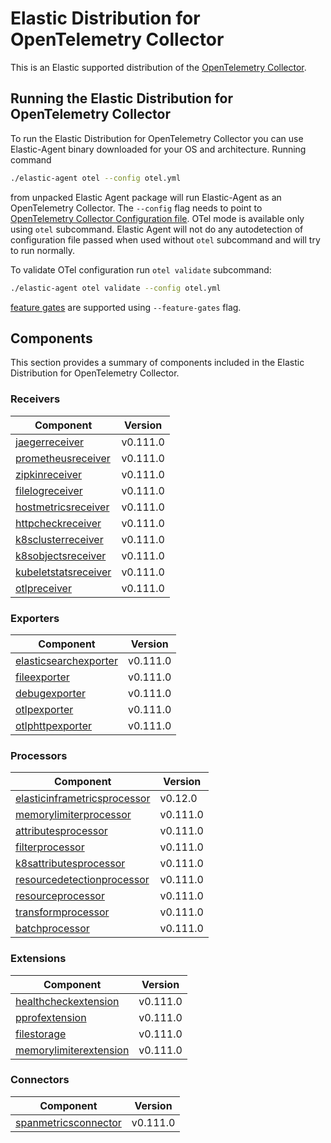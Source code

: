 # Elastic Distribution for OpenTelemetry Collector

This is an Elastic supported distribution of the [OpenTelemetry Collector](https://github.com/open-telemetry/opentelemetry-collector).

## Running the Elastic Distribution for OpenTelemetry Collector

To run the Elastic Distribution for OpenTelemetry Collector you can use Elastic-Agent binary downloaded for your OS and architecture.
Running command

```bash
./elastic-agent otel --config otel.yml
```

from unpacked Elastic Agent package will run Elastic-Agent as an OpenTelemetry Collector. The `--config` flag needs to point to [OpenTelemetry Collector Configuration file](https://opentelemetry.io/docs/collector/configuration/). OTel mode is available only using `otel` subcommand. Elastic Agent will not do any autodetection of configuration file passed when used without `otel` subcommand and will try to run normally.

To validate OTel configuration run `otel validate` subcommand:

```bash
./elastic-agent otel validate --config otel.yml
```

[feature gates](https://github.com/open-telemetry/opentelemetry-collector/blob/main/featuregate/README.md#controlling-gates) are supported using `--feature-gates` flag.

## Components

This section provides a summary of components included in the Elastic Distribution for OpenTelemetry Collector.

### Receivers

| Component | Version |
|---|---|
| [jaegerreceiver](https://github.com/open-telemetry/opentelemetry-collector-contrib/blob/receiver/jaegerreceiver/v0.111.0/receiver/jaegerreceiver/README.md) | v0.111.0 |
| [prometheusreceiver](https://github.com/open-telemetry/opentelemetry-collector-contrib/blob/receiver/prometheusreceiver/v0.111.0/receiver/prometheusreceiver/README.md) | v0.111.0 |
| [zipkinreceiver](https://github.com/open-telemetry/opentelemetry-collector-contrib/blob/receiver/zipkinreceiver/v0.111.0/receiver/zipkinreceiver/README.md) | v0.111.0 |
| [filelogreceiver](https://github.com/open-telemetry/opentelemetry-collector-contrib/blob/receiver/filelogreceiver/v0.111.0/receiver/filelogreceiver/README.md) | v0.111.0 |
| [hostmetricsreceiver](https://github.com/open-telemetry/opentelemetry-collector-contrib/blob/receiver/hostmetricsreceiver/v0.111.0/receiver/hostmetricsreceiver/README.md) | v0.111.0 |
| [httpcheckreceiver](https://github.com/open-telemetry/opentelemetry-collector-contrib/blob/receiver/httpcheckreceiver/v0.111.0/receiver/httpcheckreceiver/README.md) | v0.111.0 |
| [k8sclusterreceiver](https://github.com/open-telemetry/opentelemetry-collector-contrib/blob/receiver/k8sclusterreceiver/v0.111.0/receiver/k8sclusterreceiver/README.md) | v0.111.0 |
| [k8sobjectsreceiver](https://github.com/open-telemetry/opentelemetry-collector-contrib/blob/receiver/k8sobjectsreceiver/v0.111.0/receiver/k8sobjectsreceiver/README.md) | v0.111.0 |
| [kubeletstatsreceiver](https://github.com/open-telemetry/opentelemetry-collector-contrib/blob/receiver/kubeletstatsreceiver/v0.111.0/receiver/kubeletstatsreceiver/README.md) | v0.111.0 |
| [otlpreceiver](https://github.com/open-telemetry/opentelemetry-collector/blob/receiver/otlpreceiver/v0.111.0/receiver/otlpreceiver/README.md) | v0.111.0 |

### Exporters

| Component | Version |
|---|---|
| [elasticsearchexporter](https://github.com/open-telemetry/opentelemetry-collector-contrib/blob/exporter/elasticsearchexporter/v0.111.0/exporter/elasticsearchexporter/README.md) | v0.111.0 |
| [fileexporter](https://github.com/open-telemetry/opentelemetry-collector-contrib/blob/exporter/fileexporter/v0.111.0/exporter/fileexporter/README.md) | v0.111.0 |
| [debugexporter](https://github.com/open-telemetry/opentelemetry-collector/blob/exporter/debugexporter/v0.111.0/exporter/debugexporter/README.md) | v0.111.0 |
| [otlpexporter](https://github.com/open-telemetry/opentelemetry-collector/blob/exporter/otlpexporter/v0.111.0/exporter/otlpexporter/README.md) | v0.111.0 |
| [otlphttpexporter](https://github.com/open-telemetry/opentelemetry-collector/blob/exporter/otlphttpexporter/v0.111.0/exporter/otlphttpexporter/README.md) | v0.111.0 |

### Processors

| Component | Version |
|---|---|
| [elasticinframetricsprocessor](https://github.com/elastic/opentelemetry-collector-components/blob/processor/elasticinframetricsprocessor/v0.12.0/processor/elasticinframetricsprocessor/README.md) | v0.12.0 |
| [memorylimiterprocessor](https://github.com/open-telemetry/opentelemetry-collector/blob/processor/memorylimiterprocessor/v0.111.0/processor/memorylimiterprocessor/README.md) | v0.111.0 |
| [attributesprocessor](https://github.com/open-telemetry/opentelemetry-collector-contrib/blob/processor/attributesprocessor/v0.111.0/processor/attributesprocessor/README.md) | v0.111.0 |
| [filterprocessor](https://github.com/open-telemetry/opentelemetry-collector-contrib/blob/processor/filterprocessor/v0.111.0/processor/filterprocessor/README.md) | v0.111.0 |
| [k8sattributesprocessor](https://github.com/open-telemetry/opentelemetry-collector-contrib/blob/processor/k8sattributesprocessor/v0.111.0/processor/k8sattributesprocessor/README.md) | v0.111.0 |
| [resourcedetectionprocessor](https://github.com/open-telemetry/opentelemetry-collector-contrib/blob/processor/resourcedetectionprocessor/v0.111.0/processor/resourcedetectionprocessor/README.md) | v0.111.0 |
| [resourceprocessor](https://github.com/open-telemetry/opentelemetry-collector-contrib/blob/processor/resourceprocessor/v0.111.0/processor/resourceprocessor/README.md) | v0.111.0 |
| [transformprocessor](https://github.com/open-telemetry/opentelemetry-collector-contrib/blob/processor/transformprocessor/v0.111.0/processor/transformprocessor/README.md) | v0.111.0 |
| [batchprocessor](https://github.com/open-telemetry/opentelemetry-collector/blob/processor/batchprocessor/v0.111.0/processor/batchprocessor/README.md) | v0.111.0 |

### Extensions

| Component | Version |
|---|---|
| [healthcheckextension](https://github.com/open-telemetry/opentelemetry-collector-contrib/blob/extension/healthcheckextension/v0.111.0/extension/healthcheckextension/README.md) | v0.111.0 |
| [pprofextension](https://github.com/open-telemetry/opentelemetry-collector-contrib/blob/extension/pprofextension/v0.111.0/extension/pprofextension/README.md) | v0.111.0 |
| [filestorage](https://github.com/open-telemetry/opentelemetry-collector-contrib/blob/extension/storage/filestorage/v0.111.0/extension/storage/filestorage/README.md) | v0.111.0 |
| [memorylimiterextension](https://github.com/open-telemetry/opentelemetry-collector/blob/extension/memorylimiterextension/v0.111.0/extension/memorylimiterextension/README.md) | v0.111.0 |

### Connectors

| Component | Version |
|---|---|
| [spanmetricsconnector](https://github.com/open-telemetry/opentelemetry-collector-contrib/blob/connector/spanmetricsconnector/v0.111.0/connector/spanmetricsconnector/README.md) | v0.111.0 |
